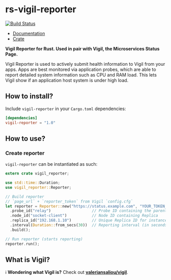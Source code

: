 # rs-vigil-reporter

[![Build Status](https://img.shields.io/travis/valeriansaliou/rs-vigil-reporter/master.svg)](https://travis-ci.org/valeriansaliou/rs-vigil-reporter)

* [Documentation](https://docs.rs/crate/vigil-reporter)
* [Crate](https://crates.io/crates/vigil-reporter)

**Vigil Reporter for Rust. Used in pair with Vigil, the Microservices Status Page.**

Vigil Reporter is used to actively submit health information to Vigil from your apps. Apps are best monitored via application probes, which are able to report detailed system information such as CPU and RAM load. This lets Vigil show if an application host system is under high load.

## How to install?

Include `vigil-reporter` in your `Cargo.toml` dependencies:

```toml
[dependencies]
vigil-reporter = "1.0"
```

## How to use?

### Create reporter

`vigil-reporter` can be instantiated as such:

```rust
extern crate vigil_reporter;

use std::time::Duration;
use vigil_reporter::Reporter;

// Build reporter
// `page_url` + `reporter_token` from Vigil `config.cfg`
let reporter = Reporter::new("https://status.example.com", "YOUR_TOKEN_SECRET")
  .probe_id("relay")                  // Probe ID containing the parent Node for Replica
  .node_id("socket-client")           // Node ID containing Replica
  .replica_id("192.168.1.10")         // Unique Replica ID for instance (ie. your IP on the LAN)
  .interval(Duration::from_secs(30))  // Reporting interval (in seconds; defaults to 30 seconds if not set)
  .build();

// Run reporter (starts reporting)
reporter.run();
```

## What is Vigil?

ℹ️ **Wondering what Vigil is?** Check out **[valeriansaliou/vigil](https://github.com/valeriansaliou/vigil)**.
